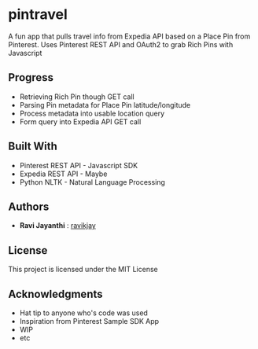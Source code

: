 # pintravel

A fun app that pulls travel info from Expedia API based on a Place Pin from Pinterest.
Uses Pinterest REST API and OAuth2 to grab Rich Pins with Javascript

## Progress

* Retrieving Rich Pin though GET call
* Parsing Pin metadata for Place Pin latitude/longitude
* Process metadata into usable location query
* Form query into Expedia API GET call

## Built With

* Pinterest REST API - Javascript SDK
* Expedia REST API - Maybe
* Python NLTK - Natural Language Processing

## Authors

* **Ravi Jayanthi** : [ravikjay](https://github.com/ravikjay)

## License

This project is licensed under the MIT License

## Acknowledgments

* Hat tip to anyone who's code was used
* Inspiration from Pinterest Sample SDK App
* WIP
* etc


